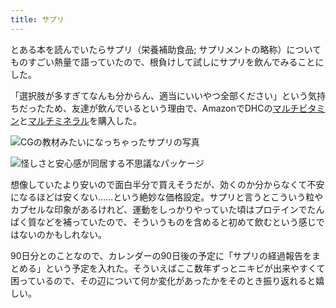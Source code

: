 ```yaml
---
title: サプリ
---
```

とある本を読んでいたらサプリ（栄養補助食品; サプリメントの略称）についてものすごい熱量で語っていたので、根負けして試しにサプリを飲んでみることにした。

「選択肢が多すぎてなんも分からん、適当にいいやつ全部ください」という気持ちだったため、友達が飲んでいるという理由で、AmazonでDHCの[マルチビタミン](https://www.amazon.co.jp/dp/B00GX1E3R6?th=1)と[マルチミネラル](https://www.amazon.co.jp/dp/B01MSSWA5K)を購入した。

![](https://lh5.googleusercontent.com/1qg9SZkIyVQt2wSioYMUhjgyL9MmPLvF2pAX6lOAGU3t1LICKNtHor7nBi34q_tsUiPizMMDVlQPGN5b7bDbVKcoGGtUc9E0dfQ2fNaSsnsp0-VKSeITD7KHjQ1f40XHaARCGWD1_l3S5qZ_2QpRm_czqgX3oFEwaWmXRYN_s_5L-bT0DniPO3pV "CGの教材みたいになっちゃったサプリの写真")

![](https://lh5.googleusercontent.com/eYUvFsN8hGMW83ID1y7zxuJiLR2Za-MUqrHnlydRz-c84ljXmE_v0RaRYYHxAqgEGgNfHDhDHIcGyX1htywZoQwZNNqd7PRaZELPxGUCnTDFrsp89D9e1h31xWduJ59Yy4eR9pm2cRjzA1OiOhb5NBM9RkkI51BqSM8bpjIw07kUM0je3RKDt_I_ "怪しさと安心感が同居する不思議なパッケージ")

想像していたより安いので面白半分で買えそうだが、効くのか分からなくて不安になるほどは安くない……という絶妙な価格設定。サプリと言うとこういう粒やカプセルな印象があるけれど、運動をしっかりやっていた頃はプロテインでたんぱく質などを補っていたので、そういうものを含めると初めて飲むという感じではないのかもしれない。

90日分とのことなので、カレンダーの90日後の予定に「サプリの経過報告をまとめる」という予定を入れた。そういえばここ数年ずっとニキビが出来やすくて困っているので、その辺について何か変化があったかをそのとき振り返れると嬉しい。
